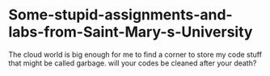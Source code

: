 # Some-stupid-assignments-and-labs-from-Saint-Mary-s-University
The cloud world is big enough for me to find a corner to store my code stuff that might be called garbage.
will your codes be cleaned after your death?
